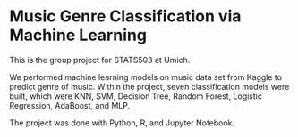 # Music Genre Classification via Machine Learning
This is the group project for STATS503 at Umich. 

We performed machine learning models on music data set from Kaggle to predict genre of music. Within the project, seven classification models were built, which were KNN, SVM, Decision Tree, Random Forest, Logistic Regression, AdaBoost, and MLP. 

The project was done with Python, R, and Jupyter Notebook.
